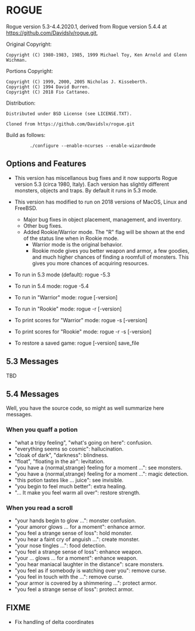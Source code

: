 # ROGUE

Rogue version 5.3-4.4.2020.1, derived from Rogue version 5.4.4 at https://github.com/Davidslv/rogue.git,

Original Copyright:
```
Copyright (C) 1980-1983, 1985, 1999 Michael Toy, Ken Arnold and Glenn Wichman.
```

Portions Copyright:
```
Copyright (C) 1999, 2000, 2005 Nicholas J. Kisseberth.
Copyright (C) 1994 David Burren.
Copyright (C) 2018 Fio Cattaneo.
```

Distribution:
```
Distributed under BSD License (see LICENSE.TXT).
```

```
Cloned from https://github.com/Davidslv/rogue.git
```

Build as follows:

```
         ./configure --enable-ncurses --enable-wizardmode
```

## Options and Features

- This version has miscellanous bug fixes and it now supports Rogue version 5.3 (circa 1980, Italy). Each version has slightly different monsters, objects and traps. By default it runs in 5.3 mode.
- This version has modified to run on 2018 versions of MacOS, Linux and FreeBSD.
  - Major bug fixes in object placement, management, and inventory.
  - Other bug fixes.
  - Added Rookie/Warrior mode. The "R" flag will be shown at the end of the status line when in Rookie mode.
    - Warrior mode is the original behavior.
    - Rookie mode gives you better weapon and armor, a few goodies, and much higher chances of finding a roomfull of monsters. This gives you more chances of acquiring resources.

- To run in 5.3 mode (default): rogue -5.3
- To run in 5.4 mode: rogue -5.4
- To run in "Warrior" mode: rogue [-version]
- To run in "Rookie" mode: rogue -r [-version]
- To print scores for "Warrior" mode: rogue -s [-version]
- To print scores for "Rookie" mode: rogue -r -s [-version]
- To restore a saved game: rogue [-version] save_file

## 5.3 Messages

TBD

## 5.4 Messages

Well, you have the source code, so might as well summarize here messages.

### When you quaff a potion
- "what a tripy feeling", "what's going on here": confusion.
- "everything seems so cosmic": hallucination.
- "cloak of dark", "darkness": blindness.
- "float", "floating in the air": levitation.
- "you have a {normal,strange} feeling for a moment ...": see monsters.
- "you have a {normal,strange} feeling for a moment ...": magic detection.
- "this potion tastes like ... juice": see invisible.
- "you begin to feel much better": extra healing.
- "... It make you feel warm all over": restore strength.

### When you read a scroll
- "your hands begin to glow ...": monster confusion.
- "your amoror glows ... for a moment": enhance armor.
- "you feel a strange sense of loss": hold monster.
- "you hear a faint cry of anguish ...": create monster.
- "your nose tingles ...": food detection.
- "you feel a strange sense of loss": enhance weapon.
- "your ... glows ... for a moment": enhance weapon.
- "you hear maniacal laughter in the distance": scare monsters.
- "you feel as if somebody is watching over you": remove curse.
- "you feel in touch with the ...": remove curse.
- "your armor is covered by a shimmering ...": protect armor.
- "you feel a strange sense of loss": protect armor.

## FIXME

- Fix handling of delta coordinates
